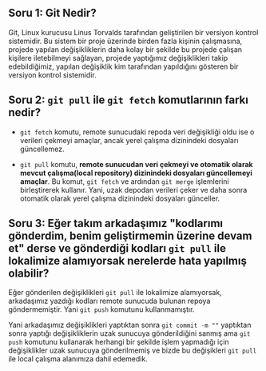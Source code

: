 ## Soru 1: Git Nedir?

Git, Linux kurucusu Linus Torvalds tarafından geliştirilen bir versiyon kontrol sistemidir. 
Bu sistem bir proje üzerinde birden fazla kişinin çalışmasına, projede yapılan değişikliklerin daha kolay bir şekilde bu projede çalışan kişilere iletebilmeyi sağlayan, projede yaptığımız değişiklikleri takip edebildiğimiz, yapılan değişiklik kim tarafından yapıldığını gösteren bir versiyon kontrol sistemidir.

## Soru 2: `git pull` ile `git fetch` komutlarının farkı nedir?

- `git fetch` komutu, remote sunucudaki repoda veri değişikliği oldu ise o verileri çekmeyi amaçlar, ancak yerel çalışma dizinindeki dosyaları güncellemez.

- `git pull` komutu, **remote sunucudan veri çekmeyi ve otomatik olarak mevcut çalışma(local repository) dizinindeki dosyaları güncellemeyi amaçlar**.
Bu komut, `git fetch` ve ardından `git merge` işlemlerini birleştirerek kullanır. Yani, uzak depodan verileri çeker ve daha sonra otomatik olarak yerel çalışma dizinindeki dosyaları günceller.

## Soru 3: Eğer takım arkadaşımız "kodlarımı gönderdim, benim geliştirmemin üzerine devam et" derse ve gönderdiği kodları `git pull` ile lokalimize alamıyorsak nerelerde hata yapılmış olabilir?

Eğer gönderilen değişiklikleri `git pull` ile lokalimize alamıyorsak, arkadaşımız yazdığı kodları remote sunucuda bulunan repoya göndermemiştir. Yani `git push` komutunu kullanmamıştır.

Yani arkadaşımız değişiklikleri yaptıktan sonra `git commit -m ""` yaptıktan sonra yaptığı değişikliklerin uzak sunucuya gönderildiğini sanmış ama `git push` komutunu kullanarak herhangi bir şekilde işlem yapmadığı için değişiklikler uzak sunucuya gönderilmemiş ve bizde bu değişikleri `git pull` ile local çalışma alanımıza dahil edemedik.